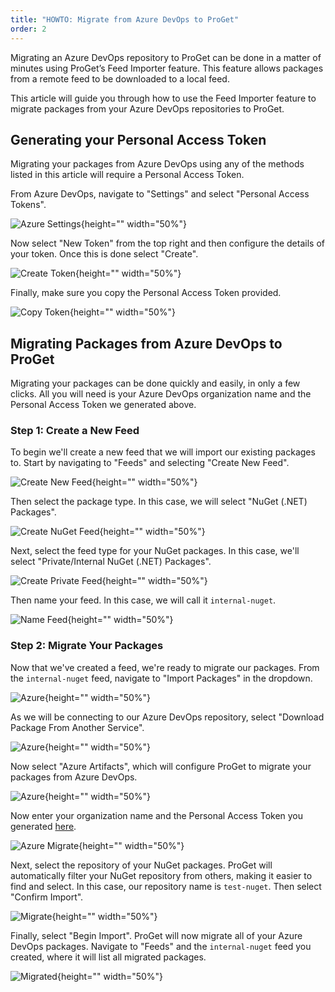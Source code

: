 ```yaml
---
title: "HOWTO: Migrate from Azure DevOps to ProGet"
order: 2
---
```


Migrating an Azure DevOps repository to ProGet can be done in a matter of minutes using ProGet’s Feed Importer feature. This feature allows packages from a remote feed to be downloaded to a local feed. 

This article will guide you through how to use the Feed Importer feature to migrate packages from your Azure DevOps repositories to ProGet. 

## Generating your Personal Access Token
Migrating your packages from Azure DevOps using any of the methods listed in this article will require a Personal Access Token. 

From Azure DevOps, navigate to "Settings" and select "Personal Access Tokens".

![Azure Settings](/resources/docs/azure-settings-pat.png){height="" width="50%"}

Now select "New Token" from the top right and then configure the details of your token. Once this is done select "Create".

![Create Token](/resources/docs/azure-pat-create.png){height="" width="50%"}

Finally, make sure you copy the Personal Access Token provided.

![Copy Token](/resources/docs/azure-pat-save.png){height="" width="50%"}

## Migrating Packages from Azure DevOps to ProGet
Migrating your packages can be done quickly and easily, in only a few clicks. All you will need is your Azure DevOps organization name and the Personal Access Token we generated above.

### Step 1: Create a New Feed
To begin we'll create a new feed that we will import our existing packages to. Start by navigating to "Feeds" and selecting "Create New Feed".

![Create New Feed](/resources/docs/proget-feeds-createnewfeed.png){height="" width="50%"}

Then select the package type. In this case, we will select "NuGet (.NET) Packages".

![Create NuGet Feed](/resources/docs/proget-newfeed-nugetselect.png){height="" width="50%"}

Next, select the feed type for your NuGet packages. In this case, we'll select "Private/Internal NuGet (.NET) Packages".

![Create Private Feed](/resources/docs/proget-createfeed-privatefeed.png){height="" width="50%"}


Then name your feed. In this case, we will call it `internal-nuget`.

![Name Feed](/resources/docs/proget-createfeed-name.png){height="" width="50%"}

### Step 2: Migrate Your Packages
Now that we've created a feed, we're ready to migrate our packages. From the `internal-nuget` feed, navigate to "Import Packages" in the dropdown.

![Azure](/resources/docs/proget-importpackages.png){height="" width="50%"}

As we will be connecting to our Azure DevOps repository, select "Download Package From Another Service".

![Azure](/resources/docs/proget-downloadpackage-azure.png){height="" width="50%"}

Now select "Azure Artifacts", which will configure ProGet to migrate your packages from Azure DevOps.

![Azure](/resources/docs/proget-connectfeed-migrate-azure.png){height="" width="50%"}

Now enter your organization name and the Personal Access Token you generated [here](#generating-your-personal-access-token-pat). 

![Azure Migrate](/resources/docs/proget-migrate-azure.png){height="" width="50%"}

Next, select the repository of your NuGet packages. ProGet will automatically filter your NuGet repository from others, making it easier to find and select. In this case, our repository name is `test-nuget`. Then select "Confirm Import".

![Migrate](/resources/docs/proget-migrate-azure-feed.png){height="" width="50%"}

Finally, select "Begin Import". ProGet will now migrate all of your Azure DevOps packages. Navigate to "Feeds" and the `internal-nuget` feed you created, where it will list all migrated packages.

![Migrated](/resources/docs/proget-nugetfeed-fakepackages.png){height="" width="50%"}